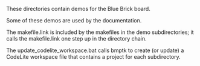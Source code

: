 These directories contain demos for the Blue Brick board.

Some of these demos are used by the documentation.

The makefile.link is included by the makefiles in the demo subdirectories;
it calls the makefile.link one step up in the directory chain.

The update_codelite_workspace.bat calls bmptk to create (or update) a CodeLite
workspace file that contains a project for each subdirectory.

